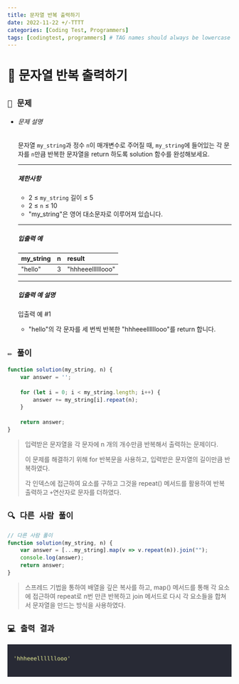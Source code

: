 ```yaml
---
title: 문자열 반복 출력하기
date: 2022-11-22 +/-TTTT
categories: [Coding Test, Programmers]
tags: [codingtest, programmers] # TAG names should always be lowercase
---
```


# 🔖 문자열 반복 출력하기

## `📌 문제`

- ###### 문제 설명

  문자열 `my_string`과 정수 `n`이 매개변수로 주어질 때, `my_string`에 들어있는 각 문자를 `n`만큼 반복한 문자열을 return 하도록 solution 함수를 완성해보세요.

  ------

  ##### 제한사항

  - 2 ≤ `my_string` 길이 ≤ 5
  - 2 ≤ `n` ≤ 10
  - "my_string"은 영어 대소문자로 이루어져 있습니다.

  ------

  ##### 입출력 예

  | my_string | n    | result            |
  | --------- | ---- | ----------------- |
  | "hello"   | 3    | "hhheeellllllooo" |

  ------

  ##### 입출력 예 설명

  입출력 예 #1

  - "hello"의 각 문자를 세 번씩 반복한 "hhheeellllllooo"를 return 합니다.



## `✏️ 풀이`

```javascript
function solution(my_string, n) {
    var answer = '';
    
    for (let i = 0; i < my_string.length; i++) {
        answer += my_string[i].repeat(n);
    }
    
    return answer;
}
```

> 입력받은 문자열을 각 문자에 n 개의 개수만큼 반복해서 출력하는 문제이다.
>
> 이 문제를 해결하기 위해 for 반복문을 사용하고, 입력받은 문자열의 길이만큼 반복하였다.
>
> 각 인덱스에 접근하여 요소를 구하고 그것을 repeat() 메서드를 활용하여 반복 출력하고 `+`연산자로 문자를 더하였다.



## `🔍 다른 사람 풀이`

```javascript
// 다른 사람 풀이
function solution(my_string, n) {
    var answer = [...my_string].map(v => v.repeat(n)).join("");
    console.log(answer);
    return answer;
}
```

> 스프레드 기법을 통하여 배열을 깊은 복사를 하고, map() 메서드를 통해 각 요소에 접근하여 repeat로 n번 만큰 반복하고 join 메서드로 다시 각 요소들을 합쳐서 문자열을 만드는 방식을 사용하였다. 




## `💻 출력 결과`

![image-20221122194318631](../../assets/img/postingImg/image-20221122194318631.png)